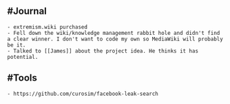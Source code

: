 ## #Journal
	- extremism.wiki purchased
	- Fell down the wiki/knowledge management rabbit hole and didn't find a clear winner. I don't want to code my own so MediaWiki will probably be it.
	- Talked to [[James]] about the project idea. He thinks it has potential.
## #Tools
	- https://github.com/curosim/facebook-leak-search
